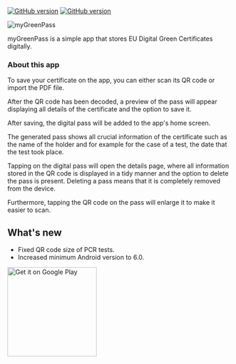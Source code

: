 [![GitHub version](https://img.shields.io/badge/version-v1.1.2-brightgreen)](https://github.com/tonynikolaidis/mygreenpass/releases/tag/v1.1.2)
[![GitHub version](https://img.shields.io/badge/Made%20with-Flutter-blue)](https://flutter.dev/)

<img src="https://i.imgur.com/1IA1Viz.png" alt="myGreenPass"/>

myGreenPass is a simple app that stores EU Digital Green Certificates digitally.

### About this app

To save your certificate on the app, you can either scan its QR code or import the PDF file.

After the QR code has been decoded, a preview of the pass will appear displaying all details of the certificate and the option to save it.

After saving, the digital pass will be added to the app's home screen.

The generated pass shows all crucial information of the certificate such as the name of the holder and for example for the case of a test, the date that the test took place.

Tapping on the digital pass will open the details page, where all information stored in the QR code is displayed in a tidy manner and the option to delete the pass is present. Deleting a pass means that it is completely removed from the device.

Furthermore, tapping the QR code on the pass will enlarge it to make it easier to scan.

## What's new

- Fixed QR code size of PCR tests.
- Increased minimum Android version to 6.0.

<a href="https://play.google.com/store/apps/details?id=com.tonynikolaidis.mygreenpass"><img src="https://upload.wikimedia.org/wikipedia/commons/thumb/7/78/Google_Play_Store_badge_EN.svg/1200px-Google_Play_Store_badge_EN.svg.png" alt="Get it on Google Play" width="200" /></a>